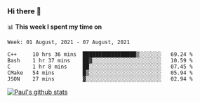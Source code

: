 ### Hi there 👋

📊 **This week I spent my time on**
<!--START_SECTION:waka-->
```text
Week: 01 August, 2021 - 07 August, 2021

C++     10 hrs 36 mins  █████████████████▒░░░░░░░   69.24 % 
Bash    1 hr 37 mins    ██▓░░░░░░░░░░░░░░░░░░░░░░   10.59 % 
C       1 hr 8 mins     ██░░░░░░░░░░░░░░░░░░░░░░░   07.45 % 
CMake   54 mins         █▒░░░░░░░░░░░░░░░░░░░░░░░   05.94 % 
JSON    27 mins         ▓░░░░░░░░░░░░░░░░░░░░░░░░   02.94 % 
```
<!--END_SECTION:waka-->


[![Paul's github stats](https://github-readme-stats.vercel.app/api?username=mickeyouyou&theme=dracula&show_icons=true)](https://github.com/anuraghazra/github-readme-stats)
